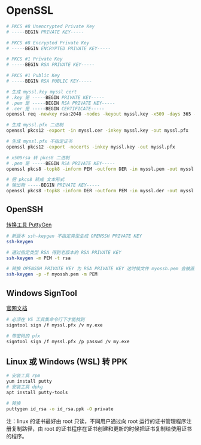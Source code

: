 # OpenSSL

```bash
# PKCS #8 Unencrypted Private Key
# -----BEGIN PRIVATE KEY-----

# PKCS #8 Encrypted Private Key
# -----BEGIN ENCRYPTED PRIVATE KEY-----

# PKCS #1 Private Key
# -----BEGIN RSA PRIVATE KEY-----

# PKCS #1 Public Key
# -----BEGIN RSA PUBLIC KEY-----

# 生成 myssl.key myssl cert
# .key 是 -----BEGIN PRIVATE KEY----- 
# .pem 是 -----BEGIN RSA PRIVATE KEY----- 
# .cer 是 -----BEGIN CERTIFICATE-----
openssl req -newkey rsa:2048 -nodes -keyout myssl.key -x509 -days 365 -out myssl.cer

# 生成 myssl.pfx 二进制
openssl pkcs12 -export -in myssl.cer -inkey myssl.key -out myssl.pfx

# 生成 myssl.pfx 不指定证书
openssl pkcs12 -export -nocerts -inkey myssl.key -out myssl.pfx

# x509rsa 转 pkcs8 二进制
# .pem 是 -----BEGIN RSA PRIVATE KEY----- 
openssl pkcs8 -topk8 -inform PEM -outform DER -in myssl.pem -out myssl.der -nocrypt

# 把 pkcs8 转成 文本形式
# 输出物 -----BEGIN PRIVATE KEY----- 
openssl pkcs8 -topk8 -inform DER -outform PEM -in myssl.der -out myssl.key --nocrypt
```

## OpenSSH

[转换工具 PuttyGen](https://www.puttygen.com/download-putty)

```bash
# 新版本 ssh-keygen 不指定类型生成 OPENSSH PRIVATE KEY
ssh-keygen

# 通过指定类型 RSA 得到老版本的 RSA PRIVATE KEY
ssh-keygen -m PEM -t rsa

# 转换 OPENSSH PRIVATE KEY 为 RSA PRIVATE KEY 这时候文件 myossh.pem 会被直接替换，如果要老文件需要自行保存。
ssh-keygen -p -f myossh.pem -m PEM
```

## Windows SignTool

[官网文档](https://docs.microsoft.com/zh-cn/dotnet/framework/tools/signtool-exe)

```bash
# 必须在 VS 工具集命令行下才能找到
signtool sign /f myssl.pfx /v my.exe

# 带密码的 pfx
signtool sign /f myssl.pfx /p passwd /v my.exe
```


## Linux 或 Windows (WSL) 转 PPK

```bash
# 安装工具 rpm
yum install putty
# 安装工具 dpkg
apt install putty-tools

# 转换
puttygen id_rsa -o id_rsa.ppk -O private
```


注：linux 的证书最好由 root 只读，不同用户通过向 root 运行的证书管理程序注册复制路径，由 root 的证书程序在证书创建和更新的时候把证书复制给使用证书的程序。

